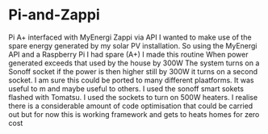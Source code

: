 # Pi-and-Zappi
Pi A+ interfaced with MyEnergi Zappi via API
I wanted to make use of the spare energy generated by my solar PV installation.
So using the MyEnergi API and a Raspberry Pi I had spare (A+) I made this routine
When power generated exceeds that used by the house by 300W The system turns on a Sonoff socket
if the power is then higher still by 300W it turns on a second socket. I am sure this could be 
ported to many different plaatforms. It was useful to m and maybe useful to others. I used the sonoff
smart sokets flashed with Tomatsu. I used the sockets to turn on 500W heaters.
I realise there is a considerable amount of code optimisation that could be carried out
but for now this is working framework and gets to heats homes for zero cost
